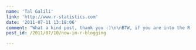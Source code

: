 ```yaml
---
name: 'Tal Galili'
link: 'http://www.r-statistics.com'
date: '2011-07-11 13:18:06'
comment: "What a kind post, thank you :)\n\nBTW, if you are into the R programming wikibook, maybe you should add your R content their as a resource:\nhttp://www.r-statistics.com/2011/06/calling-r-lovers-and-bloggers-to-work-together-on-the-r-programming-wikibook/\n(By sure you fully understand the license agreement that your content needs to be released by)\n\nBest,\nTal"
post_id: /2011/07/10/now-im-r-blogging

---
```



